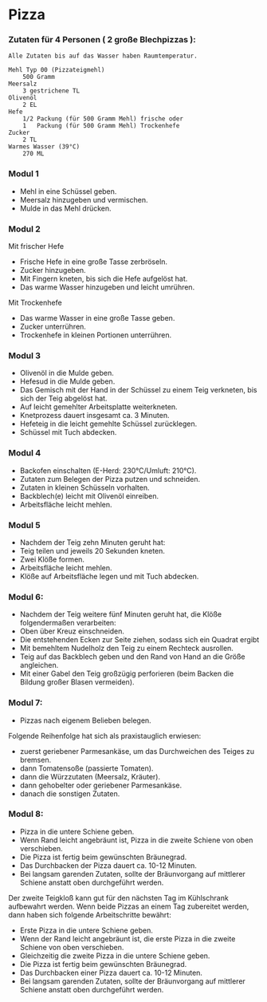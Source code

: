 # Pizza

### Zutaten für 4 Personen ( 2 große Blechpizzas ):

    Alle Zutaten bis auf das Wasser haben Raumtemperatur.

    Mehl Typ 00 (Pizzateigmehl)
        500 Gramm
    Meersalz
        3 gestrichene TL
    Olivenöl
        2 EL
    Hefe
        1/2 Packung (für 500 Gramm Mehl) frische oder
        1   Packung (für 500 Gramm Mehl) Trockenhefe
    Zucker
        2 TL
    Warmes Wasser (39°C)
        270 ML
 
### Modul 1
 
* Mehl in eine Schüssel geben.
* Meersalz hinzugeben und vermischen.
* Mulde in das Mehl drücken.

### Modul 2

Mit frischer Hefe
* Frische Hefe in eine große Tasse zerbröseln.
* Zucker hinzugeben.
* Mit Fingern kneten, bis sich die Hefe aufgelöst hat.
* Das warme Wasser hinzugeben und leicht umrühren.

Mit Trockenhefe
* Das warme Wasser in eine große Tasse geben.
* Zucker unterrühren.
* Trockenhefe in kleinen Portionen unterrühren.

### Modul 3

* Olivenöl in die Mulde geben.
* Hefesud in die Mulde geben.
* Das Gemisch mit der Hand in der Schüssel zu einem Teig verkneten, bis sich der Teig abgelöst hat.
* Auf leicht gemehlter Arbeitsplatte weiterkneten.
* Knetprozess dauert insgesamt ca. 3 Minuten.
* Hefeteig in die leicht gemehlte Schüssel zurücklegen.
* Schüssel mit Tuch abdecken.

### Modul 4

* Backofen einschalten (E-Herd: 230°C/Umluft: 210°C).
* Zutaten zum Belegen der Pizza putzen und schneiden.
* Zutaten in kleinen Schüsseln vorhalten.
* Backblech(e) leicht mit Olivenöl einreiben.
* Arbeitsfläche leicht mehlen.

### Modul 5

* Nachdem der Teig zehn Minuten geruht hat:
* Teig teilen und jeweils 20 Sekunden kneten.
* Zwei Klöße formen.
* Arbeitsfläche leicht mehlen.
* Klöße auf Arbeitsfläche legen und mit Tuch abdecken.


### Modul 6:

* Nachdem der Teig weitere fünf Minuten geruht hat, die Klöße folgendermaßen verarbeiten:
* Oben über Kreuz einschneiden.
* Die entstehenden Ecken zur Seite ziehen, sodass sich ein Quadrat ergibt
* Mit bemehltem Nudelholz den Teig zu einem Rechteck ausrollen.
* Teig auf das Backblech geben und den Rand von Hand an die Größe angleichen.
* Mit einer Gabel den Teig großzügig perforieren (beim Backen die Bildung großer Blasen vermeiden).

### Modul 7:

* Pizzas nach eigenem Belieben belegen.

Folgende Reihenfolge hat sich als praxistauglich erwiesen:

* zuerst geriebener Parmesankäse, um das Durchweichen des Teiges zu bremsen.
* dann Tomatensoße (passierte Tomaten).
* dann die Würzzutaten (Meersalz, Kräuter).
* dann gehobelter oder geriebener Parmesankäse.
* danach die sonstigen Zutaten.

### Modul 8:

* Pizza in die untere Schiene geben.
* Wenn Rand leicht angebräunt ist, Pizza in die zweite Schiene von oben verschieben.
* Die Pizza ist fertig beim gewünschten Bräunegrad.
* Das Durchbacken der Pizza dauert ca. 10-12 Minuten.
* Bei langsam garenden Zutaten, sollte der Bräunvorgang auf mittlerer Schiene anstatt oben durchgeführt werden.

Der zweite Teigkloß kann gut für den nächsten Tag im Kühlschrank aufbewahrt werden. Wenn beide Pizzas an einem Tag zubereitet werden, dann haben sich folgende Arbeitschritte bewährt:

* Erste Pizza in die untere Schiene geben.
* Wenn der Rand leicht angebräunt ist, die erste Pizza in die zweite Schiene von oben verschieben.
* Gleichzeitig die zweite Pizza in die untere Schiene geben.
* Die Pizza ist fertig beim gewünschten Bräunegrad.
* Das Durchbacken einer Pizza dauert ca. 10-12 Minuten.
* Bei langsam garenden Zutaten, sollte der Bräunvorgang auf mittlerer Schiene anstatt oben durchgeführt werden.

